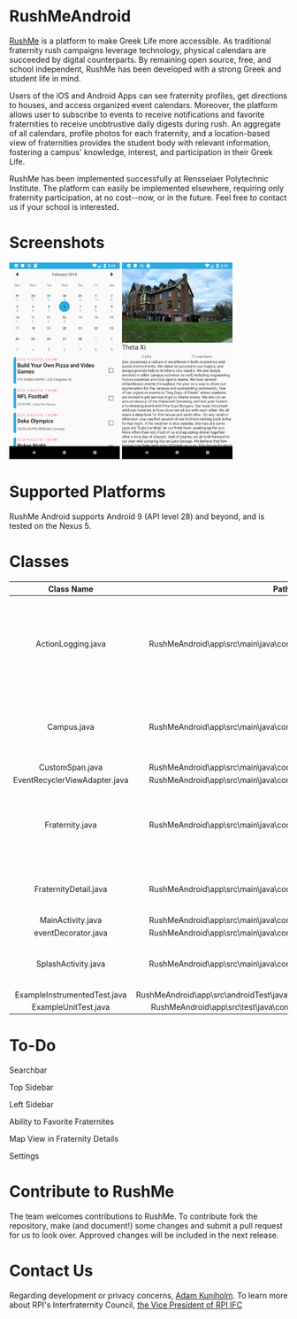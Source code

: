 # RushMeAndroid
[RushMe](https://github.com/RushMeTeam) is a platform to make Greek Life more accessible. As traditional fraternity rush campaigns leverage technology, physical calendars are succeeded by digital counterparts. By remaining open source, free, and school independent, RushMe has been developed with a strong Greek and student life in mind.

Users of the iOS and Android Apps can see fraternity profiles, get directions to houses, and access organized event calendars. Moreover, the platform allows user to subscribe to events to receive notifications and favorite fraternities to receive unobtrustive daily digests during rush. An aggregate of all calendars, profile photos for each fraternity, and a location-based view of fraternities provides the student body with relevant information, fostering a campus' knowledge, interest, and participation in their Greek Life.

RushMe has been implemented successfully at Rensselaer Polytechnic Institute. The platform can easily be implemented elsewhere, requiring only fraternity participation, at no cost--now, or in the future. Feel free to contact us if your school is interested.

# Screenshots
<img src="https://github.com/RushMeTeam/RushMeAndroid/blob/master/screenshots/Nexus5X_CalendarDetails.png" width="200"> <img src="https://github.com/RushMeTeam/RushMeAndroid/blob/master/screenshots/Nexus5X_FraternityDetails.png" width="200">

# Supported Platforms
RushMe Android supports Android 9 (API level 28) and beyond, and is tested on the Nexus 5.

# Classes 
|Class Name|Path|Description|
|:-:|:-:|:-:|
|ActionLogging.java|RushMeAndroid\app\src\main\java\com\example\prests1\rushmeandroid|Checks if a fraternity was selected and checks if the app is in the foreground or background|
|Campus.java|RushMeAndroid\app\src\main\java\com\example\prests1\rushmeandroid|Creates the Campus object which holds all events and fraternities.|
|CustomSpan.java|RushMeAndroid\app\src\main\java\com\example\prests1\rushmeandroid|   |
|EventRecyclerViewAdapter.java|RushMeAndroid\app\src\main\java\com\example\prests1\rushmeandroid|   |
|Fraternity.java|RushMeAndroid\app\src\main\java\com\example\prests1\rushmeandroid|Creates Fraternity Object, Event Object, and other related functions.|
|FraternityDetail.java|RushMeAndroid\app\src\main\java\com\example\prests1\rushmeandroid|Creates the page that lists fraternity details.|
|MainActivity.java|RushMeAndroid\app\src\main\java\com\example\prests1\rushmeandroid|   |
|eventDecorator.java|RushMeAndroid\app\src\main\java\com\example\prests1\rushmeandroid|   |
|SplashActivity.java|RushMeAndroid\app\src\main\java\com\example\prests1\rushmeandroid|Creates and animates the Splash Screen|
|ExampleInstrumentedTest.java|RushMeAndroid\app\src\androidTest\java\com\example\prests1\rushmeandroid| |
|ExampleUnitTest.java|RushMeAndroid\app\src\test\java\com\example\prests1\rushmeandroid| |

# To-Do
Searchbar

Top Sidebar

Left Sidebar

Ability to Favorite Fraternites

Map View in Fraternity Details

Settings

# Contribute to RushMe
The team welcomes contributions to RushMe. To contribute fork the repository, make (and document!) some changes and submit a pull request for us to look over. Approved changes will be included in the next release.

# Contact Us
Regarding development or privacy concerns, [Adam Kuniholm](kuniha@rpi.edu).
To learn more about RPI's Interfraternity Council, [the Vice President of RPI IFC](ifc.rpi.recruitment@gmail.com)

